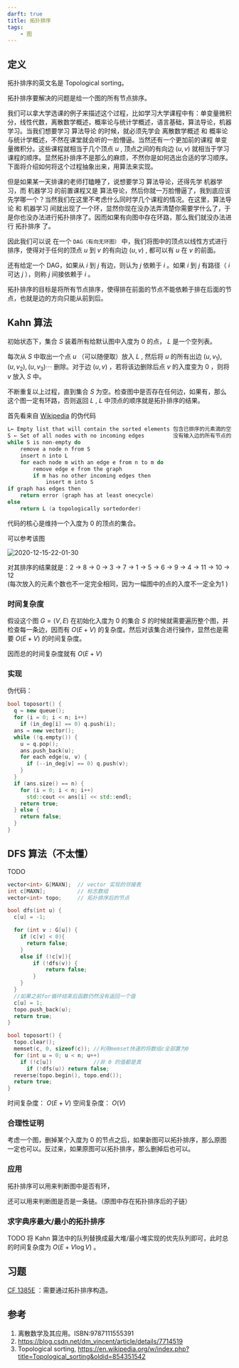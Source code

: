```yaml
---
darft: true
title: 拓扑排序
tags:
    - 图
---
```


## 定义

拓扑排序的英文名是 Topological sorting。

拓扑排序要解决的问题是给一个图的所有节点排序。

我们可以拿大学选课的例子来描述这个过程，比如学习大学课程中有：单变量微积分，线性代数，离散数学概述，概率论与统计学概述，语言基础，算法导论，机器学习。当我们想要学习 算法导论 的时候，就必须先学会 离散数学概述 和 概率论与统计学概述，不然在课堂就会听的一脸懵逼。当然还有一个更加前的课程 单变量微积分。这些课程就相当于几个顶点 $u$ , 顶点之间的有向边 $(u,v)$ 就相当于学习课程的顺序。显然拓扑排序不是那么的麻烦，不然你是如何选出合适的学习顺序。下面将介绍如何将这个过程抽象出来，用算法来实现。

但是如果某一天排课的老师打瞌睡了，说想要学习 算法导论，还得先学 机器学习，而 机器学习 的前置课程又是 算法导论，然后你就一万脸懵逼了，我到底应该先学哪一个？当然我们在这里不考虑什么同时学几个课程的情况。在这里，算法导论 和 机器学习 间就出现了一个环，显然你现在没办法弄清楚你需要学什么了，于是你也没办法进行拓扑排序了。因而如果有向图中存在环路，那么我们就没办法进行 拓扑排序 了。

因此我们可以说 在一个 `DAG（有向无环图）` 中，我们将图中的顶点以线性方式进行排序，使得对于任何的顶点 $u$ 到 $v$ 的有向边 $(u,v)$ , 都可以有 $u$ 在 $v$ 的前面。

还有给定一个 DAG，如果从 $i$ 到 $j$ 有边，则认为 $j$ 依赖于 $i$ 。如果 $i$ 到 $j$ 有路径（ $i$ 可达 $j$ ），则称 $j$ 间接依赖于 $i$ 。

拓扑排序的目标是将所有节点排序，使得排在前面的节点不能依赖于排在后面的节点，也就是边的方向只能从前到后。

## Kahn 算法

初始状态下，集合 $S$ 装着所有给默认图中入度为 $0$ 的点， $L$ 是一个空列表。

每次从 $S$ 中取出一个点 $u$ （可以随便取）放入 $L$ , 然后将 $u$ 的所有出边 $(u, v_1), (u, v_2), (u, v_3) \cdots$ 删除。对于边 $(u, v)$ ，若将该边删除后点 $v$ 的入度变为 $0$ ，则将 $v$ 放入 $S$ 中。

不断重复以上过程，直到集合 $S$ 为空。检查图中是否存在任何边，如果有，那么这个图一定有环路，否则返回 $L$ , $L$ 中顶点的顺序就是拓扑排序的结果。

首先看来自 [Wikipedia](https://en.wikipedia.org/wiki/Topological_sorting#Kahn's_algorithm) 的伪代码

``` cpp
L← Empty list that will contain the sorted elements 包含已排序的元素滴的空列表
S ← Set of all nodes with no incoming edges         没有输入边的所有节点的集合
while S is non-empty do
    remove a node n from S
    insert n into L
    for each node m with an edge e from n to m do
        remove edge e from the graph
        if m has no other incoming edges then
            insert m into S
if graph has edges then
    return error (graph has at least onecycle)
else
    return L (a topologically sortedorder)
```

代码的核心是维持一个入度为 0 的顶点的集合。

可以参考该图

![2020-12-15-22-01-30](https://raw.githubusercontent.com/fengwei2002/Pictures_02/master/img/2020-12-15-22-01-30.png)

对其排序的结果就是：2 -> 8 -> 0 -> 3 -> 7 -> 1 -> 5 -> 6 -> 9 -> 4 -> 11 -> 10 -> 12  
(每次放入的元素个数也不一定完全相同，因为一幅图中的点的入度不一定全为1 )
### 时间复杂度

假设这个图 $G = (V, E)$ 在初始化入度为 $0$ 的集合 $S$ 的时候就需要遍历整个图，并检查每一条边，因而有 $O(E+V)$ 的复杂度。然后对该集合进行操作，显然也是需要 $O(E+V)$ 的时间复杂度。

因而总的时间复杂度就有 $O(E+V)$ 

### 实现

伪代码：

``` cpp
bool toposort() {
  q = new queue();
  for (i = 0; i < n; i++)
    if (in_deg[i] == 0) q.push(i);
  ans = new vector();
  while (!q.empty()) {
    u = q.pop();
    ans.push_back(u);
    for each edge(u, v) {
      if (--in_deg[v] == 0) q.push(v);
    }
  }
  if (ans.size() == n) {
    for (i = 0; i < n; i++)
      std::cout << ans[i] << std::endl;
    return true;
  } else {
    return false;
  }
}
```
## DFS 算法（不太懂）
TODO 

``` cpp
vector<int> G[MAXN];  // vector 实现的邻接表
int c[MAXN];          // 标志数组
vector<int> topo;     // 拓扑排序后的节点

bool dfs(int u) {
  c[u] = -1;

  for (int v : G[u]) {
    if (c[v] < 0){
      return false;
    }
    else if (!c[v]){
        if (!dfs(v)) {
            return false;
        }
    }
  }
  //如果之前for循环结束后函数仍然没有返回一个值
  c[u] = 1;
  topo.push_back(u);
  return true;
}

bool toposort() {
  topo.clear();
  memset(c, 0, sizeof(c)); //利用memset快速的将数组c全部置为0
  for (int u = 0; u < n; u++)
    if (!c[u])             //非 0 的值都是真
      if (!dfs(u)) return false;
  reverse(topo.begin(), topo.end());
  return true;
}
```

时间复杂度： $O(E+V)$ 空间复杂度： $O(V)$ 

### 合理性证明

考虑一个图，删掉某个入度为 $0$ 的节点之后，如果新图可以拓扑排序，那么原图一定也可以。反过来，如果原图可以拓扑排序，那么删掉后也可以。

### 应用

拓扑排序可以用来判断图中是否有环，

还可以用来判断图是否是一条链。（原图中存在拓扑排序后的子链）

### 求字典序最大/最小的拓扑排序
TODO
将 Kahn 算法中的队列替换成最大堆/最小堆实现的优先队列即可，此时总的时间复杂度为 $O(E+V \log{V})$ 。

## 习题

 [CF 1385E](https://codeforces.com/problemset/problem/1385/E) ：需要通过拓扑排序构造。

## 参考

1. 离散数学及其应用。ISBN:9787111555391
2.  <https://blog.csdn.net/dm_vincent/article/details/7714519> 
3. Topological sorting, <https://en.wikipedia.org/w/index.php?title=Topological_sorting&oldid=854351542> 

